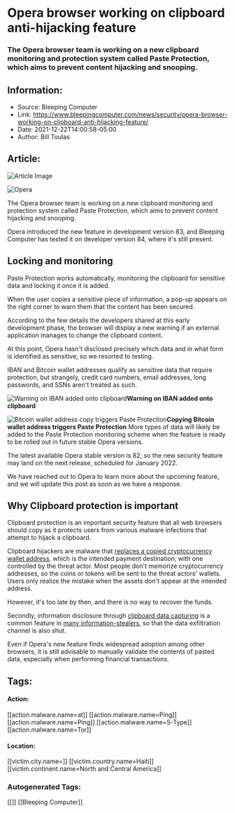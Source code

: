 # Opera browser working on clipboard anti-hijacking feature
### The Opera browser team is working on a new clipboard monitoring and protection system called Paste Protection, which aims to prevent content hijacking and snooping.

## Information:
+ Source: Bleeping Computer
+ Link: https://www.bleepingcomputer.com/news/security/opera-browser-working-on-clipboard-anti-hijacking-feature/
+ Date: 2021-12-22T14:00:58-05:00
+ Author: Bill Toulas


## Article:
![Article Image](https://www.bleepstatic.com/content/hl-images/2016/11/23/Opera.jpg)

![Opera](https://www.bleepstatic.com/content/hl-images/2016/11/23/Opera.jpg)


The Opera browser team is working on a new clipboard monitoring and protection system called Paste Protection, which aims to prevent content hijacking and snooping.


Opera introduced the new feature in development version 83, and Bleeping Computer has tested it on developer version 84, where it's still present.


Locking and monitoring
----------------------


Paste Protection works automatically, monitoring the clipboard for sensitive data and locking it once it is added. 


When the user copies a sensitive piece of information, a pop-up appears on the right corner to warn them that the content has been secured.


According to the few details the developers shared at this early development phase, the browser will display a new warning if an external application manages to change the clipboard content.


At this point, Opera hasn't disclosed precisely which data and in what form is identified as sensitive, so we resorted to testing.


IBAN and Bitcoin wallet addresses qualify as sensitive data that require protection, but strangely, credit card numbers, email addresses, long passwords, and SSNs aren't treated as such.



![Warning on IBAN added onto clipboard](https://www.bleepstatic.com/images/news/u/1220909/Website%20snaps/clipboard%20screen.jpg)**Warning on IBAN added onto clipboard**

![Bitcoin wallet address copy triggers Paste Protection](https://www.bleepstatic.com/images/news/u/1220909/Website%20snaps/wallet.jpg)**Copying Bitcoin wallet address triggers Paste Protection**
More types of data will likely be added to the Paste Protection monitoring scheme when the feature is ready to be rolled out in future stable Opera versions.


The latest available Opera stable version is 82, so the new security feature may land on the next release, scheduled for January 2022.


We have reached out to Opera to learn more about the upcoming feature, and we will update this post as soon as we have a response.


Why Clipboard protection is important
-------------------------------------


Clipboard protection is an important security feature that all web browsers should copy as it protects users from various malware infections that attempt to hijack a clipboard.


Clipboard hijackers are malware that [replaces a copied cryptocurrency wallet address](https://www.bleepingcomputer.com/news/security/clipboard-hijacker-malware-monitors-23-million-bitcoin-addresses/), which is the intended payment destination, with one controlled by the threat actor. Most people don't memorize cryptocurrency addresses, so the coins or tokens will be sent to the threat actors' wallets. Users only realize the mistake when the assets don't appear at the intended address.


However, it's too late by then, and there is no way to recover the funds.


Secondly, information disclosure through [clipboard data capturing](https://www.bleepingcomputer.com/news/microsoft/microsoft-sysmon-now-logs-data-copied-to-the-windows-clipboard/) is a common feature in [many information-stealers](https://www.bleepingcomputer.com/news/security/upgraded-agent-tesla-malware-steals-passwords-from-browsers-vpns/), so that the data exfiltration channel is also shut.


Even if Opera's new feature finds widespread adoption among other browsers, it is still advisable to manually validate the contents of pasted data, especially when performing financial transactions.





## Tags:

#### Action:
[[action.malware.name=at]] [[action.malware.name=Ping]] [[action.malware.name=Ping]] [[action.malware.name=S-Type]] [[action.malware.name=Tor]]

#### Location:
[[victim.city.name=]] [[victim.country.name=Haiti]] [[victim.continent.name=North and Central America]]

### Autogenerated Tags:
[[]] [[Bleeping Computer]]

